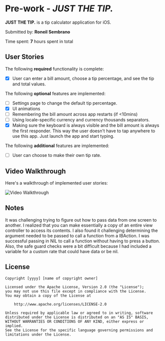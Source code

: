 # Pre-work - *JUST THE TIP.*

**JUST THE TIP.** is a tip calculator application for iOS.

Submitted by: **Roneil Sembrano**

Time spent: **7** hours spent in total

## User Stories

The following **required** functionality is complete:

* [x] User can enter a bill amount, choose a tip percentage, and see the tip and total values.

The following **optional** features are implemented:
* [ ] Settings page to change the default tip percentage.
* [x] UI animations
* [ ] Remembering the bill amount across app restarts (if <10mins)
* [ ] Using locale-specific currency and currency thousands separators.
* [x] Making sure the keyboard is always visible and the bill amount is always the first responder. This way the user doesn't have to tap anywhere to use this app. Just launch the app and start typing.

The following **additional** features are implemented:

- [ ] User can choose to make their own tip rate.

## Video Walkthrough 

Here's a walkthrough of implemented user stories:

<img src='https://i.gyazo.com/3c25c84136ddbd4be44bd91c69705e21.gif' width='' alt='Video Walkthrough' />

## Notes

It was challenging trying to figure out how to pass data from one screen to another. I realized that you can make essentially a copy of an entire view controller to access its contents. I also found it challenging determining the argument needed to be passed to call a function from a IBAction. I was successful passing in NIL to call a function without having to press a button. Also, the safe guard checks were a bit difficult because I had included a variable for a custom rate that could have data or be nil.
## License

    Copyright [yyyy] [name of copyright owner]

    Licensed under the Apache License, Version 2.0 (the "License");
    you may not use this file except in compliance with the License.
    You may obtain a copy of the License at

        http://www.apache.org/licenses/LICENSE-2.0

    Unless required by applicable law or agreed to in writing, software
    distributed under the License is distributed on an "AS IS" BASIS,
    WITHOUT WARRANTIES OR CONDITIONS OF ANY KIND, either express or implied.
    See the License for the specific language governing permissions and
    limitations under the License.
